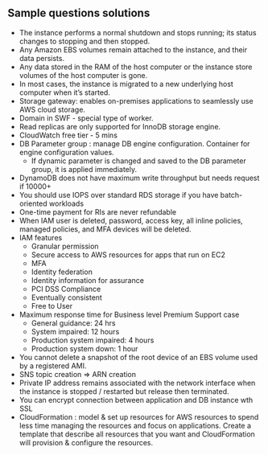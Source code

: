 ## Sample questions solutions

- The instance performs a normal shutdown and stops running; its status changes to stopping and then stopped.
- Any Amazon EBS volumes remain attached to the instance, and their data persists.
- Any data stored in the RAM of the host computer or the instance store volumes of the host computer is gone.
- In most cases, the instance is migrated to a new underlying host computer when it’s started.
- Storage gateway: enables on-premises applications to seamlessly use AWS cloud storage.
- Domain in SWF - special type of worker.
- Read replicas are only supported for InnoDB storage engine.
- CloudWatch free tier - 5 mins
- DB Parameter group : manage DB engine configuration. Container for engine configuration values. 
    - If dynamic parameter is changed and saved to the DB parameter group, it is applied immediately.
- DynamoDB does not have maximum write throughput but needs request if 10000+
- You should use IOPS over standard RDS storage if you have batch-oriented workloads
- One-time payment for RIs are never refundable
- When IAM user is deleted, password, access key, all inline policies, managed policies, and MFA devices will be deleted.
- IAM features
    - Granular permission
    - Secure access to AWS resources for apps that run on EC2
    - MFA
    - Identity federation
    - Identity information for assurance
    - PCI DSS Compliance
    - Eventually consistent
    - Free to User
- Maximum response time for Business level Premium Support case
    - General guidance: 24 hrs
    - System impaired: 12 hours
    - Production system impaired: 4 hours
    - Production system down: 1 hour
- You cannot delete a snapshot of the root device of an EBS volume used by a registered AMI.
- SNS topic creation => ARN creation
- Private IP address remains associated with the network interface when the instance is stopped / restarted but release then terminated.
- You can encrypt connection between application and DB instance wth SSL
- CloudFormation : model & set up resources for AWS resources to spend less time managing the resources and focus on applications. Create a template that describe all resources that you want and CloudFormation will provision & configure the resources.